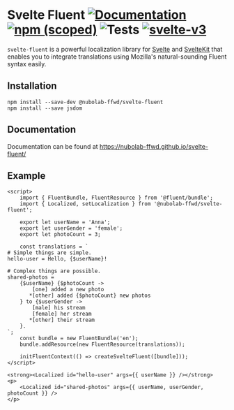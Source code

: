 # Svelte Fluent [![Documentation](https://img.shields.io/badge/-Documentation-blue)](https://nubolab-ffwd.github.io/svelte-fluent/) [![npm (scoped)](https://img.shields.io/npm/v/@nubolab-ffwd/svelte-fluent)](https://www.npmjs.com/package/@nubolab-ffwd/svelte-fluent) ![Tests](https://github.com/nubolab-ffwd/svelte-fluent/workflows/Tests/badge.svg) [![svelte-v3](https://img.shields.io/badge/svelte-v3-blueviolet.svg)](https://svelte.dev)

`svelte-fluent` is a powerful localization library for
[Svelte](https://svelte.dev/) and [SvelteKit](https://kit.svelte.dev/)
that enables you to integrate translations using Mozilla's natural-sounding Fluent syntax easily.

## Installation

```
npm install --save-dev @nubolab-ffwd/svelte-fluent
npm install --save jsdom
```

## Documentation

Documentation can be found at https://nubolab-ffwd.github.io/svelte-fluent/

## Example

```svelte
<script>
	import { FluentBundle, FluentResource } from '@fluent/bundle';
	import { Localized, setLocalization } from '@nubolab-ffwd/svelte-fluent';

	export let userName = 'Anna';
	export let userGender = 'female';
	export let photoCount = 3;

	const translations = `
# Simple things are simple.
hello-user = Hello, {$userName}!

# Complex things are possible.
shared-photos =
    {$userName} {$photoCount ->
        [one] added a new photo
       *[other] added {$photoCount} new photos
    } to {$userGender ->
        [male] his stream
        [female] her stream
       *[other] their stream
    }.
`;
	const bundle = new FluentBundle('en');
	bundle.addResource(new FluentResource(translations));

	initFluentContext(() => createSvelteFluent([bundle]));
</script>

<strong><Localized id="hello-user" args={{ userName }} /></strong>
<p>
	<Localized id="shared-photos" args={{ userName, userGender, photoCount }} />
</p>
```
